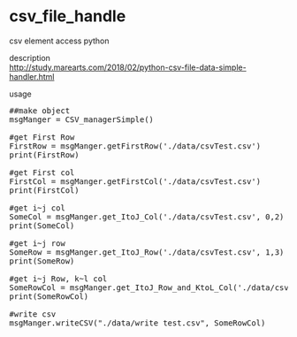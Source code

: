 # csv_file_handle
csv element access python

description <br>
http://study.marearts.com/2018/02/python-csv-file-data-simple-handler.html


usage
<pre>
##make object
msgManger = CSV_managerSimple()

#get First Row
FirstRow = msgManger.getFirstRow('./data/csvTest.csv')
print(FirstRow)

#get First col
FirstCol = msgManger.getFirstCol('./data/csvTest.csv')
print(FirstCol)

#get i~j col
SomeCol = msgManger.get_ItoJ_Col('./data/csvTest.csv', 0,2)
print(SomeCol)

#get i~j row
SomeRow = msgManger.get_ItoJ_Row('./data/csvTest.csv', 1,3)
print(SomeRow)

#get i~j Row, k~l col
SomeRowCol = msgManger.get_ItoJ_Row_and_KtoL_Col('./data/csvTest.csv', 1,3,1,3)
print(SomeRowCol)

#write csv
msgManger.writeCSV("./data/write_test.csv", SomeRowCol)
</pre>
